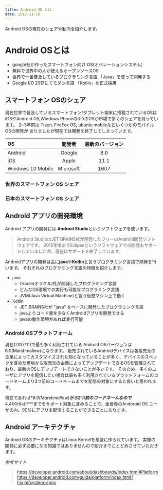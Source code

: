 ```yaml
---
title: Android OS とは
date: 2017-11-18
---
```

Android OSの現在のシェアや動向を紹介します。

<!-- toc -->

# Android OSとは

* google社が作ったスマートフォン向け OS(オペレーションシステム)
* 無料で世界中の人が使えるオープンソースOS
* 世界で一番普及しているプログラミング言語 「Java」を使って開発する
* Google I/O 2017にてモダン言語 「Kotlin」を正式採用

## スマートフォン OSのシェア

現在世界で普及しているスマートフォン/タブレット端末に搭載されているOSは
iOSやAndroid OS,Windows Phoneの3つのOSが市場で多くのシェアを持っています。
2~3年前は Tizen, FireFox OS, ubuntu mobileなどいくつかのモバイルOSの開発が
ありましたが現在では開発を終了してしまっています。

|OS               |開発者       |最新のバージョン|
|:----------------|:----------:|:------------:|
|Android          |Google      |8.0           |
|iOS              |Apple       |11.1          |
|Windows 10 Mobile|Microsoft   |1607          |


### 世界のスマートフォン OS シェア


### 日本のスマートフォン OS シェア


## Android アプリの開発環境

Android アプリの開発には **Android Studio**というソフトウェアを使います。
> Android StudioはJET BRAINS社が開発したフリーのAndroid開発ソフトウェアです。
> 2015年頃までEclipseというソフトウェアでの開発もサポートしていましたが、現在はサポートを終了しています。

Androidアプリの開発は主に**java**や**Kotlin**と言うプログラミング言語で開発を行います。
それぞれのプログラミング言語の特徴を紹介します。

* java
	* Oracle(オラクル)社が開発したプログラミング言語
	* どんなOS環境での実行も可能なプログラミング言語
	* JVM(Java Virtual Machine)と言う仮想マシン上で動く
* Kotlin
	* JET BRAINS社が "java" をベースに開発したプログラミング言語
	* javaよりコード量を少なくAndroidアプリを開発できる
	* javaの動作環境があれば実行可能

### Android OSプラットフォーム

現在(2017/11)で最も多く利用されている Android OSバージョンは6.0(Marshmallow)になります。
販売されているAndroidデバイスは各販売元の企業によってカスタマイズされた物となっていることが多く、デバイスのスペックを含めた環境から販売元の企業によってアップデートできるOSを管理されており、最新のOSにアップデートできないことが多いです。
そのため、多くのユーザにアプリを配信したい場合は最も多く利用されているプラットフォームのコードネームより2つ前のコードネームまでを配信の対象にすると良いと思われます。

現在であれば**6.0(Marshmallow)**から2つ前のコードネームなので***4.4(KitKat)***までをサポート対象に含めることで、全世界のAndoroid OS ユーザの内、90%にアプリを配信することができることになります。

## Android アーキテクチャ

Android OSのアーキテクチャはLinux Kernelを基盤に作られています。
実際の開発に必ず必要になる知識ではありませんので紹介までにとどめさせていただきます。

*参考サイト*
> https://developer.android.com/about/dashboards/index.html#Platform
> https://developer.android.com/guide/platform/index.html?hl=ja#system-apps